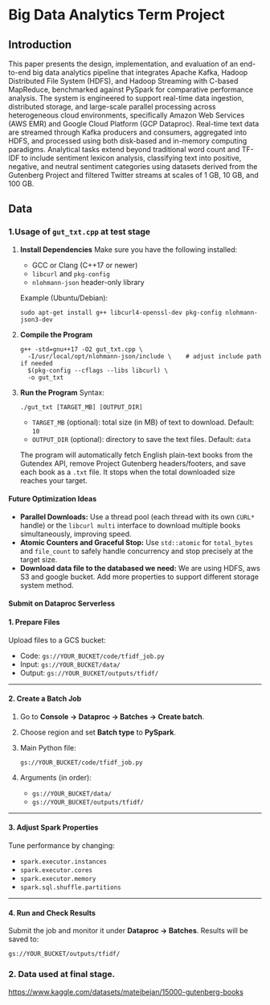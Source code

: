 # Big Data Analytics Term Project

## Introduction
This paper presents the design, implementation,
and evaluation of an end-to-end big data analytics pipeline
that integrates Apache Kafka, Hadoop Distributed File System
(HDFS), and Hadoop Streaming with C-based MapReduce,
benchmarked against PySpark for comparative performance
analysis. The system is engineered to support real-time data
ingestion, distributed storage, and large-scale parallel processing
across heterogeneous cloud environments, specifically Amazon
Web Services (AWS EMR) and Google Cloud Platform (GCP
Dataproc). Real-time text data are streamed through Kafka
producers and consumers, aggregated into HDFS, and processed
using both disk-based and in-memory computing paradigms.
Analytical tasks extend beyond traditional word count and TF-
IDF to include sentiment lexicon analysis, classifying text into
positive, negative, and neutral sentiment categories using datasets
derived from the Gutenberg Project and filtered Twitter streams
at scales of 1 GB, 10 GB, and 100 GB.

## Data
### 1.Usage of `gut_txt.cpp` at test stage

1. **Install Dependencies**
    Make sure you have the following installed:

   - GCC or Clang (C++17 or newer)
   - `libcurl` and `pkg-config`
   - `nlohmann-json` header-only library

   Example (Ubuntu/Debian):

   ```
   sudo apt-get install g++ libcurl4-openssl-dev pkg-config nlohmann-json3-dev
   ```

2. **Compile the Program**

   ```
   g++ -std=gnu++17 -O2 gut_txt.cpp \
     -I/usr/local/opt/nlohmann-json/include \    # adjust include path if needed
     $(pkg-config --cflags --libs libcurl) \
     -o gut_txt
   ```

3. **Run the Program**
    Syntax:

   ```
   ./gut_txt [TARGET_MB] [OUTPUT_DIR]
   ```

   - `TARGET_MB` (optional): total size (in MB) of text to download. Default: `10`
   - `OUTPUT_DIR` (optional): directory to save the text files. Default: `data`

   The program will automatically fetch English plain-text books from the Gutendex API, remove Project Gutenberg headers/footers, and save each book as a `.txt` file. It stops when the total downloaded size reaches your target.



#### Future Optimization Ideas

- **Parallel Downloads:** Use a thread pool (each thread with its own `CURL*` handle) or the `libcurl multi` interface to download multiple books simultaneously, improving speed.
- **Atomic Counters and Graceful Stop:** Use `std::atomic` for `total_bytes` and `file_count` to safely handle concurrency and stop precisely at the target size.
- **Download data file to the databased we need:** We are using HDFS, aws S3 and google bucket. Add more properties to support different storage system method.



#### Submit on Dataproc Serverless

#### 1. Prepare Files

Upload files to a GCS bucket:

- Code: `gs://YOUR_BUCKET/code/tfidf_job.py`
- Input: `gs://YOUR_BUCKET/data/`
- Output: `gs://YOUR_BUCKET/outputs/tfidf/`

------

#### 2. Create a Batch Job

1. Go to **Console → Dataproc → Batches → Create batch**.

2. Choose region and set **Batch type** to **PySpark**.

3. Main Python file:

   ```
   gs://YOUR_BUCKET/code/tfidf_job.py
   ```

4. Arguments (in order):

   - `gs://YOUR_BUCKET/data/`
   - `gs://YOUR_BUCKET/outputs/tfidf/`

------

#### 3. Adjust Spark Properties

Tune performance by changing:

- `spark.executor.instances`
- `spark.executor.cores`
- `spark.executor.memory`
- `spark.sql.shuffle.partitions`

------

#### 4. Run and Check Results

Submit the job and monitor it under **Dataproc → Batches**.
 Results will be saved to:

```
gs://YOUR_BUCKET/outputs/tfidf/
```

### 2. Data used at final stage.
https://www.kaggle.com/datasets/mateibejan/15000-gutenberg-books
